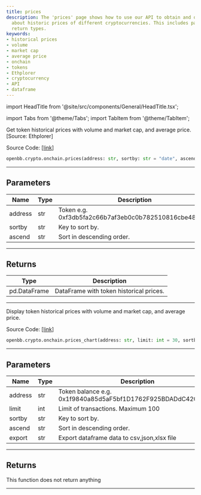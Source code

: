 ```yaml
---
title: prices
description: The 'prices' page shows how to use our API to obtain and display information
  about historic prices of different cryptocurrencies. This includes parameters and
  return types.
keywords:
- historical prices
- volume
- market cap
- average price
- onchain
- tokens
- Ethplorer
- cryptocurrency
- API
- dataframe
---
```


import HeadTitle from '@site/src/components/General/HeadTitle.tsx';

<HeadTitle title="crypto.onchain.prices - Reference | OpenBB SDK Docs" />

import Tabs from '@theme/Tabs';
import TabItem from '@theme/TabItem';

<Tabs>
<TabItem value="model" label="Model" default>

Get token historical prices with volume and market cap, and average price. [Source: Ethplorer]

Source Code: [[link](https://github.com/OpenBB-finance/OpenBBTerminal/tree/main/openbb_terminal/cryptocurrency/onchain/ethplorer_model.py#L545)]

```python
openbb.crypto.onchain.prices(address: str, sortby: str = "date", ascend: bool = False)
```

---

## Parameters

| Name | Type | Description | Default | Optional |
| ---- | ---- | ----------- | ------- | -------- |
| address | str | Token e.g. 0xf3db5fa2c66b7af3eb0c0b782510816cbe4813b8 | None | False |
| sortby | str | Key to sort by. | date | True |
| ascend | str | Sort in descending order. | False | True |


---

## Returns

| Type | Description |
| ---- | ----------- |
| pd.DataFrame | DataFrame with token historical prices. |
---

</TabItem>
<TabItem value="view" label="Chart">

Display token historical prices with volume and market cap, and average price.

Source Code: [[link](https://github.com/OpenBB-finance/OpenBBTerminal/tree/main/openbb_terminal/cryptocurrency/onchain/ethplorer_view.py#L334)]

```python
openbb.crypto.onchain.prices_chart(address: str, limit: int = 30, sortby: str = "date", ascend: bool = False, export: str = "")
```

---

## Parameters

| Name | Type | Description | Default | Optional |
| ---- | ---- | ----------- | ------- | -------- |
| address | str | Token balance e.g. 0x1f9840a85d5aF5bf1D1762F925BDADdC4201F984 | None | False |
| limit | int | Limit of transactions. Maximum 100 | 30 | True |
| sortby | str | Key to sort by. | date | True |
| ascend | str | Sort in descending order. | False | True |
| export | str | Export dataframe data to csv,json,xlsx file |  | True |


---

## Returns

This function does not return anything

---

</TabItem>
</Tabs>
